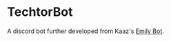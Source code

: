# TechtorBot

A discord bot further developed from Kaaz's [Emily Bot](https://github.com/Kaaz/DiscordBot). 
